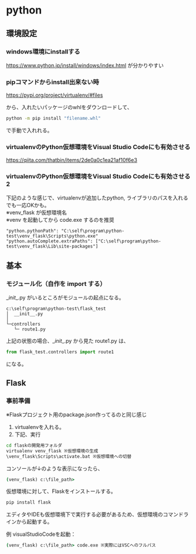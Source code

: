 # python

## 環境設定

### windows環境にinstallする

<https://www.python.jp/install/windows/index.html> が分かりやすい

### pipコマンドからinstall出来ない時

<https://pypi.org/project/virtualenv/#files>

から、入れたいパッケージのwhlをダウンロードして、

```bash
python -m pip install "filename.whl"
```

で手動で入れれる。

### virtualenvのPython仮想環境をVisual Studio Codeにも有効させる

<https://qiita.com/thatbin/items/2de0a0c1ea21af10f6e3>

### virtualenvのPython仮想環境をVisual Studio Codeにも有効させる2

下記のような感じで、virtualenvが追加したpython, ライブラリのパスを入れるでも一応OKかも。  
※venv_flask が仮想環境名  
※venv を起動してから code.exe するのを推奨

```code
"python.pythonPath": "C:\self\program\python-test\venv_flask\Scripts\python.exe"
"python.autoComplete.extraPaths": ["C:\self\program\python-test\venv_flask\Lib\site-packages"]
```

## 基本

### モジュール化（自作を import する）

\__init__.py がいるところがモジュールの起点になる。

```code
c:\self\program\python-test\flask_test
│  __init__.py
│
└─controllers
   └─ route1.py
```

上記の状態の場合、\__init__.py から見た route1.py は、

```python
from flask_test.controllers import route1
```

になる。

## Flask

### 事前準備

※Flaskプロジェクト用のpackage.json作ってるのと同じ感じ

1. virtualenvを入れる。
2. 下記、実行

```cmd
cd flaskの開発用フォルダ
virtualenv venv_flask ※仮想環境の生成
\venv_flask\Scripts\activate.bat ※仮想環境への切替
```

コンソールが↓のような表示になったら、

```cmd
(venv_flask) c:\file_path>
```

仮想環境に対して、Flaskをインストールする。

```cmd
pip install flask
```

エディタやIDEも仮想環境下で実行する必要があるため、仮想環境のコマンドラインから起動する。

例 visualStudioCodeを起動：

```cmd
(venv_flask) c:\file_path> code.exe ※実際にはVSCへのフルパス
```
